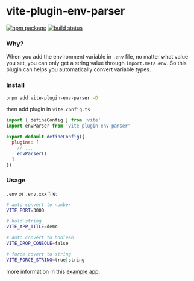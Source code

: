 # vite-plugin-env-parser

<p>
  <a href="https://npmjs.com/package/vite-plugin-env-parser"><img src="https://img.shields.io/npm/v/vite-plugin-env-parser.svg" alt="npm package"></a>
  <a href="https://github.com/zhou-tao/vite-plugin-env-parser/actions/workflows/ci.yml"><img src="https://github.com/zhou-tao/vite-plugin-env-parser/actions/workflows/ci.yml/badge.svg?branch=main" alt="build status"></a>
</p>

### Why? 

When you add the environment variable in `.env` file, no matter what value you set, you can only get a string value through `import.meta.env`.
So this plugin can helps you automatically convert variable types.

### Install

```bash
pnpm add vite-plugin-env-parser -D
```

then add plugin in `vite.config.ts`

```js
import { defineConfig } from 'vite'
import envParser from 'vite-plugin-env-parser'

export default defineConfig({
  plugins: [
    // ...
    envParser()
  ]
})
```

### Usage

`.env` or `.env.xxx` file:

```bash
# auto convert to number
VITE_PORT=3000

# hold string
VITE_APP_TITLE=demo

# auto convert to boolean
VITE_DROP_CONSOLE=false

# force covert to string
VITE_FORCE_STRING=true|string
```

more information in this [example app](https://github.com/zhou-tao/vite-plugin-env-parser/tree/main/examples/vite-vue3).